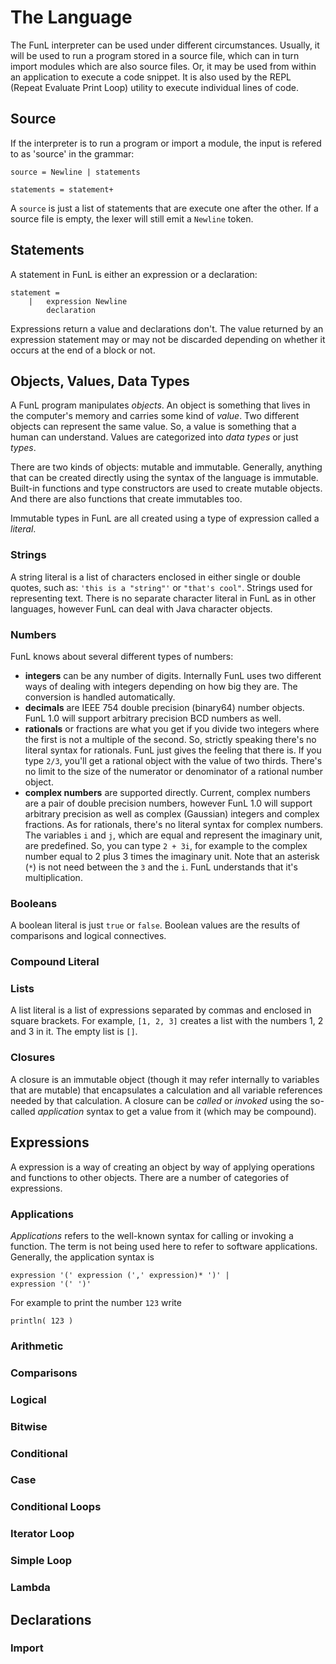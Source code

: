 # The Language

The FunL interpreter can be used under different circumstances.  Usually, it will be used to run a program stored in a source file, which can in turn import modules which are also source files.  Or, it may be used from within an application to execute a code snippet.  It is also used by the REPL (Repeat Evaluate Print Loop) utility to execute individual lines of code.


## Source

If the interpreter is to run a program or import a module, the input is refered to as 'source' in the grammar:

	source = Newline | statements

	statements = statement+
	
A `source` is just a list of statements that are execute one after the other.  If a source file is empty, the lexer will still emit a `Newline` token.


## Statements

A statement in FunL is either an expression or a declaration:

	statement =
		|	expression Newline
			declaration

Expressions return a value and declarations don't.  The value returned by an expression statement may or may not be discarded depending on whether it occurs at the end of a block or not.

## Objects, Values, Data Types

A FunL program manipulates *objects*.  An object is something that lives in the computer's memory and carries some kind of *value*.  Two different objects can represent the same value.  So, a value is something that a human can understand.  Values are categorized into *data types* or just *types*.

There are two kinds of objects: mutable and immutable.  Generally, anything that can be created directly using the syntax of the language is immutable.  Built-in functions and type constructors are used to create mutable objects.  And there are also functions that create immutables too.

Immutable types in FunL are all created using a type of expression called a *literal*.

### Strings

A string literal is a list of characters enclosed in either single or double quotes, such as: `'this is a "string"'` or `"that's cool"`.  Strings used for representing text.  There is no separate character literal in FunL as in other languages, however FunL can deal with Java character objects.

### Numbers

FunL knows about several different types of numbers:

- **integers** can be any number of digits.  Internally FunL uses two different ways of dealing with integers depending on how big they are.  The conversion is handled automatically.
- **decimals** are IEEE 754 double precision (binary64) number objects.  FunL 1.0 will support arbitrary precision BCD numbers as well.
- **rationals** or fractions are what you get if you divide two integers where the first is not a multiple of the second.  So, strictly speaking there's no literal syntax for rationals.  FunL just gives the feeling that there is.  If you type `2/3`, you'll get a rational object with the value of two thirds. There's no limit to the size of the numerator or denominator of a rational number object.
- **complex numbers** are supported directly.  Current, complex numbers are a pair of double precision numbers, however FunL 1.0 will support arbitrary precision as well as complex (Gaussian) integers and complex fractions.  As for rationals, there's no literal syntax for complex numbers.  The variables `i` and `j`, which are equal and represent the imaginary unit, are predefined.  So, you can type `2 + 3i`, for example to the complex number equal to 2 plus 3 times the imaginary unit.  Note that an asterisk (`*`) is not need between the `3` and the `i`.  FunL understands that it's multiplication.

### Booleans

A boolean literal is just `true` or `false`.  Boolean values are the results of comparisons and logical connectives.

### Compound Literal

### Lists

A list literal is a list of expressions separated by commas and enclosed in square brackets.  For example, `[1, 2, 3]` creates a list with the numbers 1, 2 and 3 in it.  The empty list is `[]`.

### Closures

A closure is an immutable object (though it may refer internally to variables that are mutable) that encapsulates a calculation and all variable references needed by that calculation.  A closure can be *called* or *invoked* using the so-called *application* syntax to get a value from it (which may be compound).

## Expressions

A expression is a way of creating an object by way of applying operations and functions to other objects.  There are a number of categories of expressions.

### Applications

*Applications* refers to the well-known syntax for calling or invoking a function.  The term is not being used here to refer to software applications.  Generally, the application syntax is

	expression '(' expression (',' expression)* ')' |
	expression '(' ')'

For example to print the number `123` write

	println( 123 )



### Arithmetic

### Comparisons

### Logical

### Bitwise

### Conditional

### Case

### Conditional Loops

### Iterator Loop

### Simple Loop

### Lambda

## Declarations

### Import
